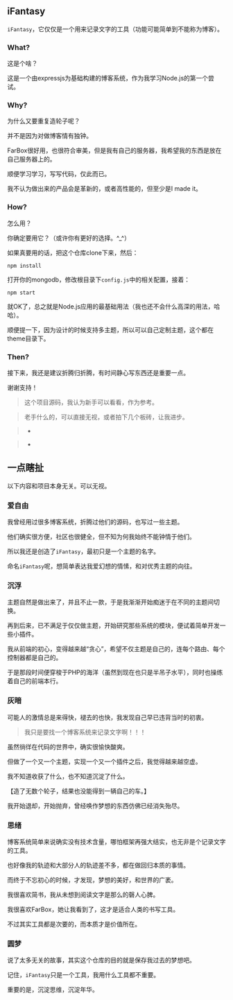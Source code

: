 ## iFantasy

`iFantasy`，它仅仅是一个用来记录文字的工具（功能可能简单到不能称为博客）。

### What?

这是个啥？

这是一个由expressjs为基础构建的博客系统，作为我学习Node.js的第一个尝试。

### Why?

为什么又要重复造轮子呢？

并不是因为对做博客情有独钟。

FarBox很好用，也很符合审美，但是我有自己的服务器，我希望我的东西是放在自己服务器上的。

顺便学习学习，写写代码，仅此而已。

我不认为做出来的产品会是革新的，或者高性能的，但至少是I made it。

### How?

怎么用？

你确定要用它？（或许你有更好的选择。^_^）

如果真要用的话，把这个仓库clone下来，然后：

`npm install`

打开你的mongodb，修改根目录下`config.js`中的相关配置，接着：

`npm start`

就OK了，总之就是Node.js应用的最基础用法（我也还不会什么高深的用法，哈哈）。

顺便提一下，因为设计的时候支持多主题，所以可以自己定制主题，这个都在theme目录下。

### Then?

接下来，我还是建议折腾归折腾，有时间静心写东西还是重要一点。

谢谢支持！

> 这个项目源码，我认为新手可以看看，作为参考。

> 老手什么的，可以直接无视，或者拍下几个板砖，让我进步。

> -

> -

## 一点瞎扯

以下内容和项目本身无关。可以无视。

### 爱自由

我曾经用过很多博客系统，折腾过他们的源码，也写过一些主题。

他们确实很方便，社区也很健全，但不知为何我始终不能钟情于他们。

所以我还是创造了`iFantasy`，最初只是一个主题的名字。

命名`iFantasy`呢，想简单表达我爱幻想的情愫，和对优秀主题的向往。

### 沉浮

主题自然是做出来了，并且不止一款，于是我渐渐开始痴迷于在不同的主题间切换。

再到后来，已不满足于仅仅做主题，开始研究那些系统的模块，便试着简单开发一些小插件。

我从前端的初心，变得越来越“贪心”，希望不仅主题是自己的，连每个路由、每个控制器都是自己的。

于是那段时间便穿梭于PHP的海洋（虽然到现在也只是半吊子水平），同时也操练着自己的前端本行。

### 灰暗

可能人的激情总是来得快，褪去的也快，我发现自己早已违背当时的初衷。

> 我只是要找一个博客系统来记录文字啊！！！

虽然徜徉在代码的世界中，确实很愉快酸爽。

但做了一个又一个主题，实现一个又一个插件之后，我觉得越来越空虚。

我不知道收获了什么，也不知道沉淀了什么。

【造了无数个轮子，结果也没能得到一辆自己的车。】

我开始退却，开始抛弃，曾经唤作梦想的东西仿佛已经消失殆尽。

### 思绪

博客系统简单来说确实没有技术含量，哪怕框架再强大结实，也无非是个记录文字的工具。

也好像我的轨迹和大部分人的轨迹差不多，都在做回归本质的事情。

而终于不忘初心的时候，才发现，梦想的美好，和世界的广袤。

我很喜欢简书，我从未想到阅读文字是那么的磬人心脾。

我很喜欢FarBox，她让我看到了，这才是适合人类的书写工具。

不过其实工具都是次要的，而本质才是价值所在。

### 圆梦

说了太多无关的故事，其实这个仓库的目的就是保存我过去的梦想吧。

记住，`iFantasy`只是一个工具，我用什么工具都不重要。

重要的是，沉淀思维，沉淀年华。